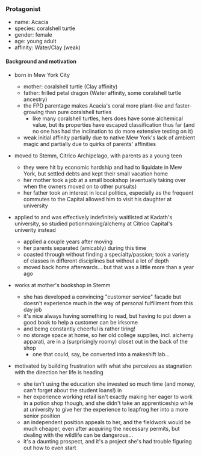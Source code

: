 ### Protagonist

- name: Acacia
- species: coralshell turtle
- gender: female
- age: young adult
- affinity: Water/Clay (weak)

#### Background and motivation

- born in Mew York City
    - mother: coralshell turtle (Clay affinity)
    - father: frilled petal dragon (Water affinity, some coralshell turtle ancestry)
    - the FPD parentage makes Acacia's coral more plant-like and faster-growing
      than pure coralshell turtles
        - like many coralshell turtles, hers does have some alchemical value, but
          its properties have escaped classification thus far (and no one has had
          the inclination to do more extensive testing on it)
    - weak initial affinity partially due to native Mew York's lack of
      ambient magic and partially due to quirks of parents' affinities

- moved to Stemm, Citrico Archipelago, with parents as a young teen
    - they were hit by economic hardship and had to liquidate in Mew York, but
      settled debts and kept their small vacation home
    - her mother took a job at a small bookshop (eventually taking over when the
      owners moved on to other pursuits)
    - her father took an interest in local politics, especially as the frequent
      commutes to the Capital allowed him to visit his daughter at university

- applied to and was effectively indefinitely waitlisted at Kadath's university,
  so studied potionmaking/alchemy at Citrico Capital's univerity instead
    - applied a couple years after moving
    - her parents separated (amicably) during this time
    - coasted through without finding a specialty/passion; took a variety of
      classes in different disciplines but without a lot of depth
    - moved back home afterwards... but that was a little more than a year ago

- works at mother's bookshop in Stemm
    - she has developed a convincing "customer service" facade but doesn't
      experience much in the way of personal fulfillment from this day job
    - it's nice always having something to read, but having to put down a good
      book to help a customer can be irksome
    - and being constantly cheerful is rather tiring!
    - no storage space at home, so her old college supplies, incl. alchemy
      apparati, are in a (surprisingly roomy) closet out in the back of the shop
        - one that could, say, be converted into a makeshift lab...

- motivated by building frustration with what she perceives as stagnation with
  the direction her life is heading
    - she isn't using the education she invested so much time (and money, can't
      forget about the student loans!) in
    - her experience working retail isn't exactly making her eager to work in a
      potion shop though, and she didn't take an apprenticeship while at university
      to give her the experience to leapfrog her into a more senior position
    - an independent position appeals to her, and the fieldwork would be much
      cheaper, even after acquiring the necessary permits, but dealing with the
      wildlife can be dangerous...
    - it's a daunting prospect, and it's a project she's had trouble figuring out
      how to even start
